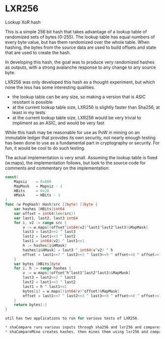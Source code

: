 # LXR256
Lookup XoR hash

This is a simple 256 bit hash that takes advantage of a lookup table of randomized sets of bytes (0-255).  The lookup table has equal numbers of every byte value, but has them randomized over the whole table.  When hashing, the bytes from the source data are used to build offsets and state that are used to create the hash.

In developing this hash, the goal was to produce very randomized hashes as outputs, with a strong avalanche response to any change to any source byte.

LXR256 was only developed this hash as a thought experiment, but which none the less has some interesting qualities.

* the lookup table can be any size, so making a version that is ASIC resistant is possible
* at the current lookup table size, LXR256 is slightly faster than Sha256, at least in my tests
* at the current lookup table size, LXR256 would be very trivial to impliment as an ASIC, and would be very fast

While this hash may be reasonable for use as PoW in mining on an immutable ledger that provides its own security, not nearly enough testing has been done to use as a fundamental part in cryptography or security.  For fun, it would be cool to do such testing.

The actual implementation is very small.  Assuming the lookup table is fixed (w.maps), the implementation follows, but look to the source code for comments and commentary on the implementation:
```go
const(
	Mapsiz    = 0x800
	MapMask   = Mapsiz - 1
	HBits     = 0x20
	HMask     = HBits - 1
)
func (w PegHash) Hash(src []byte) []byte {
	var hashes [HBits]int64
	var offset = int64(len(src))
	var last1, last2, last3 int64
	for i, v2 := range src {
		v := w.maps[(offset^int64(v2)^last1^last2^last3)&MapMask]
		last3 = last2>>2 ^ last3
		last2 = last1<<3 ^ last2
		last1 = int64(v2) ^ last1<<1
		h := hashes[i&HMask]
		hashes[i&HMask] = last3 ^ int64(v^v2) ^ h
		offset = last1<<7 ^ last2<<3 ^ last3<<9 ^ offset<<8 ^ offset>>1 ^ h
	}
	var bytes [HBits]byte
	for i, h := range hashes {
		v := w.maps[(offset^h^last1^last2^last3)&MapMask]
		last3 = last2>>2 ^ last3
		last2 = last1<<3 ^ last2
		last1 = h ^ last1<<1
		bytes[i] = w.maps[(int64(v)^offset)&MapMask]
		offset = last1<<7 ^ last2<<3 ^ last3<<9 ^ offset<<8 ^ offset>>1 ^ h
	}
	return bytes[:]
}

util has two applications to run for various tests of LXR256.  

* shaCompare runs various inputs through sha256 and lxr256 and compares distributions of bytes produced, measures of the avalanche qualities, etc.  
* shaCompareMine creates hashes, then mines them using lxr256 and compares that with sha256 mining.
```
